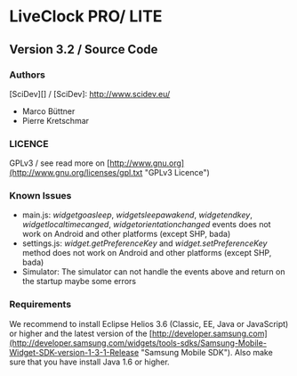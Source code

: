 # LiveClock PRO/ LITE #
## Version 3.2 / Source Code ##

### Authors ###
[SciDev][] / 
[SciDev]: http://www.scidev.eu/
* Marco Büttner
* Pierre Kretschmar

### LICENCE ###

GPLv3 / see read more on [http://www.gnu.org](http://www.gnu.org/licenses/gpl.txt "GPLv3 Licence")

### Known Issues ###

* main.js: *widgetgoasleep*, *widgetsleepawakend*, *widgetendkey*, *widgetlocaltimecanged*, *widgetorientationchanged* events does not work on Android and other platforms (except SHP, bada)
* settings.js: *widget.getPreferenceKey* and *widget.setPreferenceKey* method does not work on Android and other platforms (except SHP, bada)
* Simulator: The simulator can not handle the events above and return on the startup maybe some errors

### Requirements ###

We recommend to install Eclipse Helios 3.6 (Classic, EE, Java or JavaScript) or higher and the latest version of the [http://developer.samsung.com](http://developer.samsung.com/widgets/tools-sdks/Samsung-Mobile-Widget-SDK-version-1-3-1-Release "Samsung Mobile SDK"). Also make sure that you have install Java 1.6 or higher.
